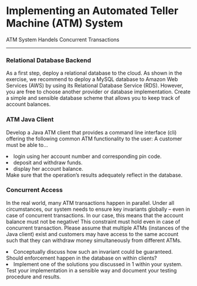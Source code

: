 # Implementing an Automated Teller Machine (ATM) System
ATM System Handels Concurrent Transactions

<hr/>

### Relational Database Backend
As a first step, deploy a relational database to the cloud. As shown in the exercise, we recommend to deploy a MySQL database to Amazon Web Services (AWS) by using its Relational Database Service (RDS).
However, you are free to choose another provider or database implementation.
Create a simple and sensible database scheme that allows you to keep track of account balances.

### ATM Java Client
Develop a Java ATM client that provides a command line interface (cli) offering the following common ATM functionality to the user: 
A customer must be able to…
  <li>login using her account number and corresponding pin code.</li>
  <li>deposit and withdraw funds.</li>
  <li>display her account balance.</li>
Make sure that the operation’s results adequately reflect in the database.

### Concurrent Access
In the real world, many ATM transactions happen in parallel. Under all circumstances, our system needs to ensure key invariants globally – even in case of concurrent transactions.
In our case, this means that the account balance must not be negative! This constraint must hold even in case of concurrent transaction. 
Please assume that multiple ATMs (instances of the Java client) exist and customers may have access to the same account such that they can withdraw money
simultaneously from different ATMs.
  <li>Conceptually discuss how such an invariant could be guaranteed. Should enforcement happen in the database on within clients?</li>
  <li>Implement one of the solutions you discussed in 1 within your system. Test your implementation in a sensible way and document your testing procedure and results.</li>
